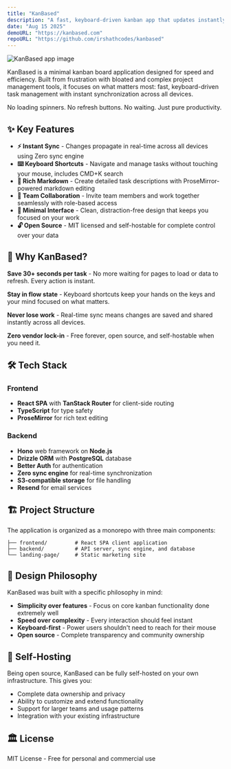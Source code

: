 ```yaml
---
title: "KanBased"
description: "A fast, keyboard-driven kanban app that updates instantly with real-time sync."
date: "Aug 15 2025"
demoURL: "https://kanbased.com"
repoURL: "https://github.com/irshathcodes/kanbased"
---
```


![KanBased app image](https://kanbased.com/public/kanbased-app-image.webp)

KanBased is a minimal kanban board application designed for speed and efficiency. Built from frustration with bloated and complex project management tools, it focuses on what matters most: fast, keyboard-driven task management with instant synchronization across all devices.

No loading spinners. No refresh buttons. No waiting. Just pure productivity.

## ✨ Key Features

- **⚡ Instant Sync** - Changes propagate in real-time across all devices using Zero sync engine
- **⌨️ Keyboard Shortcuts** - Navigate and manage tasks without touching your mouse, includes CMD+K search
- **📝 Rich Markdown** - Create detailed task descriptions with ProseMirror-powered markdown editing
- **👥 Team Collaboration** - Invite team members and work together seamlessly with role-based access
- **🎯 Minimal Interface** - Clean, distraction-free design that keeps you focused on your work
- **🔓 Open Source** - MIT licensed and self-hostable for complete control over your data

## 🚀 Why KanBased?

**Save 30+ seconds per task** - No more waiting for pages to load or data to refresh. Every action is instant.

**Stay in flow state** - Keyboard shortcuts keep your hands on the keys and your mind focused on what matters.

**Never lose work** - Real-time sync means changes are saved and shared instantly across all devices.

**Zero vendor lock-in** - Free forever, open source, and self-hostable when you need it.

## 🛠️ Tech Stack

### Frontend

- **React SPA** with **TanStack Router** for client-side routing
- **TypeScript** for type safety
- **ProseMirror** for rich text editing

### Backend

- **Hono** web framework on **Node.js**
- **Drizzle ORM** with **PostgreSQL** database
- **Better Auth** for authentication
- **Zero sync engine** for real-time synchronization
- **S3-compatible storage** for file handling
- **Resend** for email services

## 🏗️ Project Structure

The application is organized as a monorepo with three main components:

```
├── frontend/         # React SPA client application
├── backend/          # API server, sync engine, and database
└── landing-page/     # Static marketing site
```

## 🎯 Design Philosophy

KanBased was built with a specific philosophy in mind:

- **Simplicity over features** - Focus on core kanban functionality done extremely well
- **Speed over complexity** - Every interaction should feel instant
- **Keyboard-first** - Power users shouldn't need to reach for their mouse
- **Open source** - Complete transparency and community ownership

## 🔧 Self-Hosting

Being open source, KanBased can be fully self-hosted on your own infrastructure. This gives you:

- Complete data ownership and privacy
- Ability to customize and extend functionality
- Support for larger teams and usage patterns
- Integration with your existing infrastructure

## 🏛️ License

MIT License - Free for personal and commercial use
